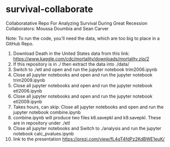 # survival-collaborate
Collaboratative Repo For Analyzing Survival During Great Recession
Collaborators: Moussa Doumbia and Sean Carver

Note: To run the code, you'll need the data, which are too big to place in a GitHub Repo.  

1. Download Death in the United States data from this link: https://www.kaggle.com/cdc/mortality/downloads/mortality.zip/2 
2. If this repository is in ./ then extract the data into ./data/
3. Switch to ./etl and open and run the jupyter notebook trim2006.ipynb       
4. Close all jupyter notebooks and open and run the jupyter notebook trim2009.ipynb
5. Close all jupyter notebooks and open and run the jupyter notebook etl2006.ipynb
6. Close all jupyter notebooks and open and run the jupyter notebook etl2009.ipynb
7. Takes hours, can skip: Close all jupyter notebooks and open and run the jupyter notebook combine.ipynb
8. combine.ipynb will produce two files k6.savepkl and k9.savepkl.  These are in repository under ./etl
9. Close all jupyter notebooks and Switch to ./analysis and run the jupyter notebook calc_pvalues.ipynb
10. link to the presentation https://prezi.com/view/fL4qT4fdPz2KdBWE1euK/
